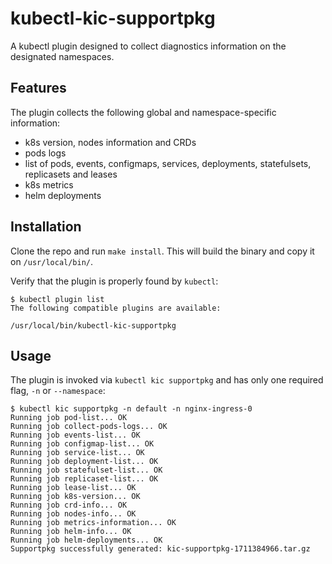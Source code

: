 # kubectl-kic-supportpkg

A kubectl plugin designed to collect diagnostics information on the designated namespaces.

## Features

The plugin collects the following global and namespace-specific information:

- k8s version, nodes information and CRDs
- pods logs
- list of pods, events, configmaps, services, deployments, statefulsets, replicasets and leases
- k8s metrics
- helm deployments

## Installation

Clone the repo and run `make install`. This will build the binary and copy it on `/usr/local/bin/`.

Verify that the plugin is properly found by `kubectl`:

```
$ kubectl plugin list
The following compatible plugins are available:

/usr/local/bin/kubectl-kic-supportpkg
```

## Usage

The plugin is invoked via `kubectl kic supportpkg` and has only one required flag, `-n` or `--namespace`:

```
$ kubectl kic supportpkg -n default -n nginx-ingress-0
Running job pod-list... OK
Running job collect-pods-logs... OK
Running job events-list... OK
Running job configmap-list... OK
Running job service-list... OK
Running job deployment-list... OK
Running job statefulset-list... OK
Running job replicaset-list... OK
Running job lease-list... OK
Running job k8s-version... OK
Running job crd-info... OK
Running job nodes-info... OK
Running job metrics-information... OK
Running job helm-info... OK
Running job helm-deployments... OK
Supportpkg successfully generated: kic-supportpkg-1711384966.tar.gz

```